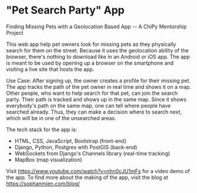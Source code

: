 # "Pet Search Party" App 
Finding Missing Pets with a Geolocation Based App  -- A ChiPy Mentorship Project 

This web app help pet owners look for missing pets as they physically search for them on the street. Because it uses the geolocation ability of the browser, there's nothing to download like in an Android or iOS app. The app is meant to be used by opening up a browser on the smartphone and visiting a live site that hosts the app.

Use Case: After signing up, the owner creates a profile for their missing pet. The app tracks the path of the pet owner in real time and shows it on a map. Other people, who want to help search for that pet, can join the search party. Their path is tracked and shows up in the same map. Since it shows everybody's path on the same map, one can tell where people have searched already. Thus, they can make a decision where to search next, which will be in one of the unsearched areas.

The tech stack for the app is:
 - HTML, CSS, JavaScript, Bootstrap (front-end)
 - Django, Python, Postgres with PostGIS (back-end)
 - WebSockets from Django's Channels library (real-time tracking)
 - MapBox (map visualization)
 
 Visit  https://www.youtube.com/watch?v=nhn0cJU1mFs for a video demo of the app.
 To find more about the making of the app, visit the blog at https://sophanmien.com/blog/

